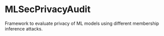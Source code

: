 # MLSecPrivacyAudit
Framework to evaluate privacy of ML models using different membership inference attacks.
